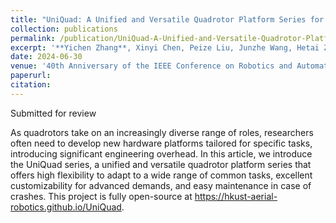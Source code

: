 ```yaml
---
title: "UniQuad: A Unified and Versatile Quadrotor Platform Series for UAV Research and Application"
collection: publications
permalink: /publication/UniQuad-A-Unified-and-Versatile-Quadrotor-Platform-Series-for-UAV-Research-and-Application  	
excerpt: '**Yichen Zhang**, Xinyi Chen, Peize Liu, Junzhe Wang, Hetai Zou, Shaojie Shen'
date: 2024-06-30
venue: '40th Anniversary of the IEEE Conference on Robotics and Automation (ICRA-X40)'
paperurl: 
citation: 
---
```


Submitted for review

As quadrotors take on an increasingly diverse range of roles, researchers often need to develop new hardware platforms tailored for specific tasks, introducing significant engineering overhead. In this article, we introduce the UniQuad series, a unified and versatile quadrotor platform series that offers high flexibility to adapt to a wide range of common tasks, excellent customizability for advanced demands, and easy maintenance in case of crashes. This project is fully open-source at https://hkust-aerial-robotics.github.io/UniQuad.

<!-- [Download paper here](https://arxiv.org/pdf/2403.08365) -->

<!-- Recommended citation: X. Chen, Y. Zhang, B. Zhou, and S. Shen, ‘APACE: Agile and Perception-Aware Trajectory Generation for Quadrotor Flights’, arXiv preprint arXiv:2403. 08365, 2024. -->